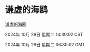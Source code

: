 # 谦虚的海鸥
[谦虚的海鸥](http://219.139.197.74:56308/qxdho/course/base/hotlink/index.php)

2024年 10月 29日 星期二 14:30:02 CST

2024年 10月 29日 星期二 06:30:02 GMT
